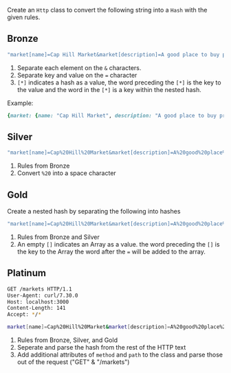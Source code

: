 Create an `Http` class to convert the following string into a `Hash` with the given rules.

Bronze
-------

```ruby
"market[name]=Cap Hill Market&market[description]=A good place to buy produce"
```

1. Separate each element on the `&` characters.
2. Separate key and value on the `=` character
2. `[*]` indicates a hash as a value, the word preceding the `[*]` is the key to the value and the word in the `[*]` is a key within the nested hash.

Example:

```ruby
{market: {name: "Cap Hill Market", description: "A good place to buy produce"}}}
```
Silver
-------

```ruby
"market[name]=Cap%20Hill%20Market&market[description]=A%20good%20place%20to%20buy%20produce"
```

1. Rules from Bronze
2. Convert `%20` into a space character


Gold
-------
Create a nested hash by separating the following into hashes

```ruby
"market[name]=Cap%20Hill%20Market&market[description]=A%20good%20place%20to%20buy%20produce&market[vendors_attributes][][name]=Jules%20Produce"
```

1. Rules from Bronze and Silver
2. An empty `[]` indicates an Array as a value. the word preceding the `[]` is the key to the Array the word after the `=` will be added to the array.

Platinum
-----

```bash
GET /markets HTTP/1.1
User-Agent: curl/7.30.0
Host: localhost:3000
Content-Length: 141
Accept: */*

market[name]=Cap%20Hill%20Market&market[description]=A%20good%20place%20to%20buy%20produce&market[vendors_attributes][][name]=Jules%20Produce
```

1. Rules from Bronze, Silver, and Gold
2. Seperate and parse the hash from the rest of the HTTP text
3. Add additional attributes of `method` and `path` to the class and parse those out of the request ("GET" & "/markets")
